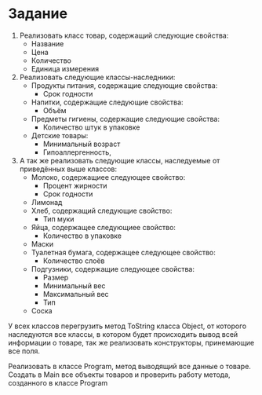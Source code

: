 # Задание
1) Реализовать класс товар, содержащий следующие свойства:
   * Название
   * Цена
   * Количество
   * Единица измерения  
2) Реализовать следующие классы-наследники:
   * Продукты питания, содержащие следующие свойства:
      * Срок годности
   * Напитки, содержащие следующие свойства:
      * Объём
   * Предметы гигиены, содержащие следующие свойства:
      * Количество штук в упаковке
   * Детские товары:
      * Минимальный возраст
      * Гипоаллергенность,
3) А так же реализовать следующие классы, наследуемые от приведённых выше классов:
   * Молоко, содержащиее следующее свойство:
      * Процент жирности
      * Срок годности
   * Лимонад
   * Хлеб, содержащий следующие свойство:
      * Тип муки
   * Яйца, содержащее следующиее свойство:
      * Количество в упаковке
   * Маски
   * Туалетная бумага, содержащее следующее свойство:
      * Количество слоёв
   * Подгузники, содержащие следующее свойства:
      * Размер
      * Минимальный вес
      * Максимальный вес
      * Тип
   * Соска

У всех классов перегрузить метод ToString класса Object, от которого наследуются все классы, 
в котором будет происходить вывод всей информации о товаре, так же реализовать конструкторы, 
принемающие все поля.  

Реализовать в классе Program, метод выводящий все данные о товаре. Создать в Main все объекты 
товаров и проверить работу метода, созданного в классе Program